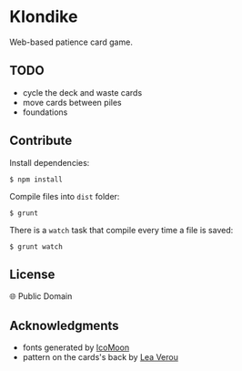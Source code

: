 # Klondike

Web-based patience card game.


## TODO

 * cycle the deck and waste cards
 * move cards between piles
 * foundations


## Contribute

Install dependencies:

```
$ npm install
```

Compile files into `dist` folder:

```
$ grunt
```

There is a `watch` task that compile every time a file is saved:

```
$ grunt watch
```


## License

:globe_with_meridians: Public Domain


## Acknowledgments

 * fonts generated by [IcoMoon](http://icomoon.io/app)
 * pattern on the cards's back by [Lea Verou](http://lea.verou.me/css3patterns/#shippo)

